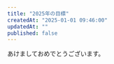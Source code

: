 ```yaml
---
title: "2025年の目標"
createdAt: "2025-01-01 09:46:00"
updatedAt: ""
published: false
---
```


あけましておめでとうございます。